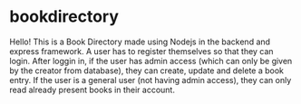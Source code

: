 # bookdirectory
Hello! 
This is a Book Directory made using Nodejs in the backend and express framework. 
A user has to register themselves so that they can login.
After loggin in, if the user has admin access (which can only be given by the creator from database), they can create, update and delete a book entry.
If the user is a general user (not having admin access), they can only read already present books in their account.

